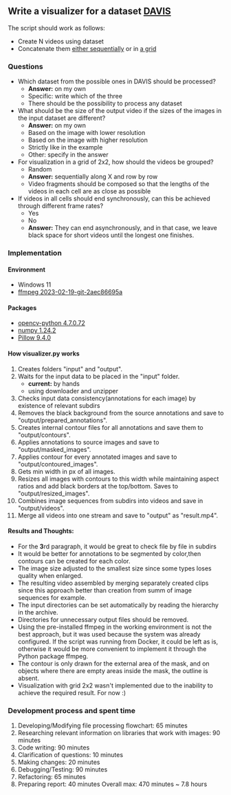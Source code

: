 ## Write a visualizer for a dataset <a href="https://davischallenge.org/">DAVIS</a>
The script should work as follows:
 - Create N videos using dataset
 - Concatenate them <a href="https://davischallenge.org/images/DAVIS-2017-TrainVal.mp4">either sequentially</a> or in <a href="https://davischallenge.org/images/teaser/montage-2017.jpg">a grid</a>

### Questions
 - Which dataset from the possible ones in DAVIS should be processed?
   - **Answer:** on my own
   - Specific: write which of the three
   - There should be the possibility to process any dataset
 - What should be the size of the output video if the sizes of the images in the input dataset are different?
   - **Answer:** on my own
   - Based on the image with lower resolution
   - Based on the image with higher resolution
   - Strictly like in the example
   - Other: specify in the answer
 - For visualization in a grid of 2x2, how should the videos be grouped?
   - Random
   - **Answer:** sequentially along X and row by row
   - Video fragments should be composed so that the lengths of the videos in each cell are as close as possible
 - If videos in all cells should end synchronously, can this be achieved through different frame rates?
   - Yes
   - No
   - **Answer:** They can end asynchronously, and in that case, we leave black space for short videos until the longest one finishes.

### Implementation

#### Environment
 - Windows 11
 - <a href="https://github.com/GyanD/codexffmpeg/releases/tag/2023-02-19-git-2aec86695a">ffmpeg 2023-02-19-git-2aec86695a<a>

#### Packages 
 - <a href="https://pypi.org/project/opencv-python/">opencv-python 4.7.0.72</a>
 - <a href="https://pypi.org/project/numpy/">numpy 1.24.2</a>
 - <a href="https://pypi.org/project/Pillow/">Pillow 9.4.0</a>

#### How visualizer.py works
1. Creates folders "input" and "output".
2. Waits for the input data to be placed in the "input" folder.
   * **current:** by hands 
   * using downloader and unzipper
3. Checks input data consistency(annotations for each image) by existence of relevant subdirs
4. Removes the black background from the source annotations and save to "output/prepared_annotations".
5. Creates internal contour files for all annotations and save them to "output/contours".
6. Applies annotations to source images and save to "output/masked_images".
7. Applies contour for every annotated images and save to "output/contoured_images".
8. Gets min width in px of all images.
9. Resizes all images with contours to this width while maintaining aspect ratios and add black borders at the top/bottom. Saves to "output/resized_images".
10. Combines image sequences from subdirs into videos and save in "output/videos".
11. Merge all videos into one stream and save to "output" as "result.mp4".

#### Results and Thoughts:
* For the **3**rd paragraph, it would be great to check file by file in subdirs
* It would be better for annotations to be segmented by color,then contours can be created for each color.
* The image size adjusted to the smallest size since some types loses quality when enlarged.
* The resulting video assembled by merging separately created clips 
since this approach better than creation from summ of image sequences for example.
* The input directories can be set automatically by reading the hierarchy in the archive.
* Directories for unnecessary output files should be removed.
* Using the pre-installed ffmpeg in the working environment is not the best approach, but it was used because the system was already configured. If the script was running from Docker, it could be left as is, otherwise it would be more convenient to implement it through the Python package ffmpeg.
* The contour is only drawn for the external area of the mask, and on objects where there are empty areas inside the mask, the outline is absent.
* Visualization with grid 2x2 wasn't implemented due to the inability to achieve the required result. For now  :) 


### Development process and spent time
1. Developing/Modifying file processing flowchart: 65 minutes
2. Researching relevant information on libraries that work with images: 90 minutes
3. Code writing: 90 minutes
4. Clarification of questions: 10 minutes
5. Making changes: 20 minutes
6. Debugging/Testing: 90 minutes
7. Refactoring: 65 minutes
8. Preparing report: 40 minutes
Overall max: 470 minutes ~ 7.8 hours